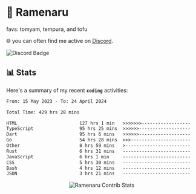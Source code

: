 # 🍜 Ramenaru
favs: tomyam, tempura, and tofu

🌐 you can often find me active on [Discord](https://discordapp.com/users/503291004200157185).

![Discord Badge](https://dcbadge.vercel.app/api/shield/503291004200157185)

## 📊 Stats

Here's a summary of my recent **`coding`** activities:

<!--START_SECTION:waka-->

```txt
From: 15 May 2023 - To: 24 April 2024

Total Time: 429 hrs 28 mins

HTML                       127 hrs 1 min   >>>>>>>------------------   29.58 %
TypeScript                 95 hrs 25 mins  >>>>>>-------------------   22.22 %
Dart                       95 hrs 6 mins   >>>>>>-------------------   22.15 %
Go                         54 hrs 28 mins  >>>----------------------   12.68 %
Other                      8 hrs 59 mins   >------------------------   02.09 %
Rust                       6 hrs 31 mins   -------------------------   01.52 %
JavaScript                 6 hrs 1 min     -------------------------   01.40 %
CSS                        5 hrs 30 mins   -------------------------   01.28 %
Bash                       4 hrs 12 mins   -------------------------   00.98 %
JSON                       3 hrs 21 mins   -------------------------   00.78 %
```

<!--END_SECTION:waka-->

<div style="text-align: center;">
   <img align="center" src="https://github-readme-streak-stats.herokuapp.com/?user=Ramenaru&theme=dark&card_width=520" alt="Ramenaru Contrib Stats" />
</div>

